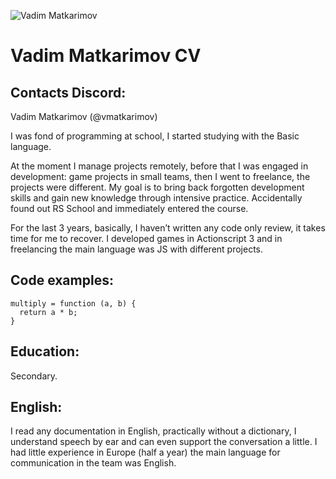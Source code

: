 ![Vadim Matkarimov](https://avatars.githubusercontent.com/u/5332153?v=4)

# Vadim Matkarimov CV

## Contacts Discord:
Vadim Matkarimov (@vmatkarimov)

I was fond of programming at school, I started studying with the Basic language.

At the moment I manage projects remotely, before that I was engaged in development: game projects in small teams, then I went to freelance, the projects were different. My goal is to bring back forgotten development skills and gain new knowledge through intensive practice. Accidentally found out RS School and immediately entered the course.

For the last 3 years, basically, I haven’t written any code only review, it takes time for me to recover. I developed games in Actionscript 3 and in freelancing the main language was JS with different projects.

## Code examples:
```
multiply = function (a, b) {
  return a * b;
}
```



## Education:
Secondary.

## English:
I read any documentation in English, practically without a dictionary, I understand speech by ear and can even support the conversation a little. I had little experience in Europe (half a year) the main language for communication in the team was English.